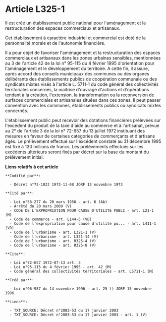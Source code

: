 # Article L325-1

Il est créé un établissement public national pour l'aménagement et la restructuration des espaces commerciaux et artisanaux.

Cet établissement à caractère industriel et commercial est doté de la personnalité morale et de l'autonomie financière.

Il a pour objet de favoriser l'aménagement et la restructuration des espaces commerciaux et artisanaux dans les zones
urbaines sensibles, mentionnées au 3 de l'article 42 de la loi n° 95-115 du 4 février 1995 d'orientation pour l'aménagement
et le développement du territoire. A cette fin, il assure, après accord des conseils municipaux des communes ou des organes
délibérants des établissements publics de coopération communale ou des syndicats mixtes visés à l'article L. 5711-1 du code
général des collectivités territoriales concernés, la maîtrise d'ouvrage d'actions et d'opérations tendant à la création,
l'extension, la transformation ou la reconversion de surfaces commerciales et artisanales situées dans ces zones. Il peut
passer convention avec les communes, établissements publics ou syndicats mixtes concernés.

L'établissement public peut recevoir des dotations financières prélevées sur l'excédent du produit de la taxe d'aide au
commerce et à l'artisanat, prévue au 2° de l'article 3 de la loi n° 72-657 du 13 juillet 1972 instituant des mesures en
faveur de certaines catégories de commerçants et d'artisans âgés. Le prélèvement effectué sur l'excédent constaté au 31
décembre 1995 est fixé à 130 millions de francs. Les prélèvements effectués sur les excédents ultérieurs seront fixés par
décret sur la base du montant du prélèvement initial.

**Liens relatifs à cet article**

	**Codifié par**:

	  - Décret n°73-1022 1973-11-08 JORF 13 novembre 1973

	**Cité par**:

	  - Loi n°56-277 du 20 mars 1956 - art. 6 (Ab)
	  - Arrêté du 20 mars 2009 (V)
	  - CODE DE L'EXPROPRIATION POUR CAUSE D'UTILITE PUBLI - art. L21-1 (M)
	  - Code de commerce - art. L144-5 (VD)
	  - Code de l'expropriation pour cause d'utilité pu... - art. L411-1 (VD)
	  - Code de l'urbanisme - art. L321-1 (V)
	  - Code de l'urbanisme - art. L321-14 (V)
	  - Code de l'urbanisme - art. R325-4 (V)
	  - Code de l'urbanisme - art. R325-8 (V)

	**Cite**:

	  - Loi n°72-657 1972-07-13 art. 3
	  - Loi n°95-115 du 4 février 1995 - art. 42 (M)
	  - Code général des collectivités territoriales - art. L5711-1 (M)

	**Créé par**:

	  - Loi n°96-987 du 14 novembre 1996 - art. 25 () JORF 15 novembre 1996

	**Liens**:

	  - TXT_SOURCE: Décret n°2003-53 du 17 janvier 2003
	  - TXT_SOURCE: Décret n°2003-53 du 17 janvier 2003 - art. 1 (V)
